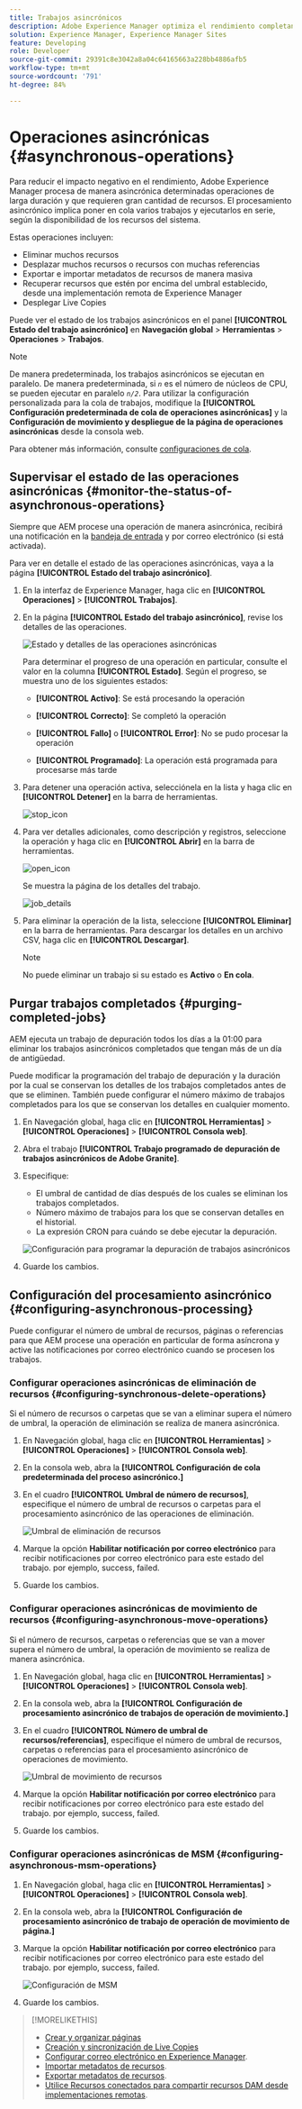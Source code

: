 ```yaml
---
title: Trabajos asincrónicos
description: Adobe Experience Manager optimiza el rendimiento completando de manera asincrónica algunas tareas que requieren muchos recursos.
solution: Experience Manager, Experience Manager Sites
feature: Developing
role: Developer
source-git-commit: 29391c8e3042a8a04c64165663a228bb4886afb5
workflow-type: tm+mt
source-wordcount: '791'
ht-degree: 84%

---
```


# Operaciones asincrónicas {#asynchronous-operations}

Para reducir el impacto negativo en el rendimiento, Adobe Experience Manager procesa de manera asincrónica determinadas operaciones de larga duración y que requieren gran cantidad de recursos. El procesamiento asincrónico implica poner en cola varios trabajos y ejecutarlos en serie, según la disponibilidad de los recursos del sistema.

Estas operaciones incluyen:

* Eliminar muchos recursos
* Desplazar muchos recursos o recursos con muchas referencias
* Exportar e importar metadatos de recursos de manera masiva
* Recuperar recursos que estén por encima del umbral establecido, desde una implementación remota de Experience Manager
* Desplegar Live Copies

Puede ver el estado de los trabajos asincrónicos en el panel **[!UICONTROL Estado del trabajo asincrónico]** en **Navegación global** > **Herramientas** > **Operaciones** > **Trabajos**.

>[!NOTE]
>
>De manera predeterminada, los trabajos asincrónicos se ejecutan en paralelo. De manera predeterminada, si *`n`* es el número de núcleos de CPU, se pueden ejecutar en paralelo *`n/2`*. Para utilizar la configuración personalizada para la cola de trabajos, modifique la **[!UICONTROL Configuración predeterminada de cola de operaciones asincrónicas]** y la **Configuración de movimiento y despliegue de la página de operaciones asincrónicas** desde la consola web.
>
>Para obtener más información, consulte [configuraciones de cola](https://sling.apache.org/documentation/bundles/apache-sling-eventing-and-job-handling.html#queue-configurations).

## Supervisar el estado de las operaciones asincrónicas {#monitor-the-status-of-asynchronous-operations}

Siempre que AEM procese una operación de manera asincrónica, recibirá una notificación en la [bandeja de entrada](/help/sites-authoring/inbox.md) y por correo electrónico (si está activada).

Para ver en detalle el estado de las operaciones asincrónicas, vaya a la página **[!UICONTROL Estado del trabajo asincrónico]**.

1. En la interfaz de Experience Manager, haga clic en **[!UICONTROL Operaciones]** > **[!UICONTROL Trabajos]**.

1. En la página **[!UICONTROL Estado del trabajo asincrónico]**, revise los detalles de las operaciones.

   ![Estado y detalles de las operaciones asincrónicas](assets/async-operation-status.png)

   Para determinar el progreso de una operación en particular, consulte el valor en la columna **[!UICONTROL Estado]**. Según el progreso, se muestra uno de los siguientes estados:

   * **[!UICONTROL Activo]**: Se está procesando la operación

   * **[!UICONTROL Correcto]**: Se completó la operación

   * **[!UICONTROL Fallo]** o **[!UICONTROL Error]**: No se pudo procesar la operación

   * **[!UICONTROL Programado]**: La operación está programada para procesarse más tarde

1. Para detener una operación activa, selecciónela en la lista y haga clic en **[!UICONTROL Detener]** en la barra de herramientas.

   ![stop_icon](assets/async-stop-icon.png)

1. Para ver detalles adicionales, como descripción y registros, seleccione la operación y haga clic en **[!UICONTROL Abrir]** en la barra de herramientas.

   ![open_icon](assets/async-open-icon.png)

   Se muestra la página de los detalles del trabajo.

   ![job_details](assets/async-job-details.png)

1. Para eliminar la operación de la lista, seleccione **[!UICONTROL Eliminar]** en la barra de herramientas. Para descargar los detalles en un archivo CSV, haga clic en **[!UICONTROL Descargar]**.

   >[!NOTE]
   >
   >No puede eliminar un trabajo si su estado es **Activo** o **En cola**.

## Purgar trabajos completados {#purging-completed-jobs}

AEM ejecuta un trabajo de depuración todos los días a la 01:00 para eliminar los trabajos asincrónicos completados que tengan más de un día de antigüedad.

Puede modificar la programación del trabajo de depuración y la duración por la cual se conservan los detalles de los trabajos completados antes de que se eliminen. También puede configurar el número máximo de trabajos completados para los que se conservan los detalles en cualquier momento.

1. En Navegación global, haga clic en **[!UICONTROL Herramientas]** > **[!UICONTROL Operaciones]** > **[!UICONTROL Consola web]**.
1. Abra el trabajo **[!UICONTROL Trabajo programado de depuración de trabajos asincrónicos de Adobe Granite]**.
1. Especifique:
   * El umbral de cantidad de días después de los cuales se eliminan los trabajos completados.
   * Número máximo de trabajos para los que se conservan detalles en el historial.
   * La expresión CRON para cuándo se debe ejecutar la depuración.

   ![Configuración para programar la depuración de trabajos asincrónicos](assets/async-purge-job.png)

1. Guarde los cambios.

## Configuración del procesamiento asincrónico {#configuring-asynchronous-processing}

Puede configurar el número de umbral de recursos, páginas o referencias para que AEM procese una operación en particular de forma asíncrona y active las notificaciones por correo electrónico cuando se procesen los trabajos.

### Configurar operaciones asincrónicas de eliminación de recursos {#configuring-synchronous-delete-operations}

Si el número de recursos o carpetas que se van a eliminar supera el número de umbral, la operación de eliminación se realiza de manera asincrónica.

1. En Navegación global, haga clic en **[!UICONTROL Herramientas]** > **[!UICONTROL Operaciones]** > **[!UICONTROL Consola web]**.
1. En la consola web, abra la  **[!UICONTROL Configuración de cola predeterminada del proceso asincrónico.]**
1. En el cuadro **[!UICONTROL Umbral de número de recursos]**, especifique el número de umbral de recursos o carpetas para el procesamiento asincrónico de las operaciones de eliminación.

   ![Umbral de eliminación de recursos](assets/async-delete-threshold.png)

1. Marque la opción **Habilitar notificación por correo electrónico** para recibir notificaciones por correo electrónico para este estado del trabajo. por ejemplo, success, failed.
1. Guarde los cambios.

### Configurar operaciones asincrónicas de movimiento de recursos {#configuring-asynchronous-move-operations}

Si el número de recursos, carpetas o referencias que se van a mover supera el número de umbral, la operación de movimiento se realiza de manera asincrónica.

1. En Navegación global, haga clic en **[!UICONTROL Herramientas]** > **[!UICONTROL Operaciones]** > **[!UICONTROL Consola web]**.
1. En la consola web, abra la **[!UICONTROL Configuración de procesamiento asincrónico de trabajos de operación de movimiento.]**
1. En el cuadro **[!UICONTROL Número de umbral de recursos/referencias]**, especifique el número de umbral de recursos, carpetas o referencias para el procesamiento asincrónico de operaciones de movimiento.

   ![Umbral de movimiento de recursos](assets/async-move-threshold.png)

1. Marque la opción **Habilitar notificación por correo electrónico** para recibir notificaciones por correo electrónico para este estado del trabajo. por ejemplo, success, failed.
1. Guarde los cambios.

### Configurar operaciones asincrónicas de MSM {#configuring-asynchronous-msm-operations}

1. En Navegación global, haga clic en **[!UICONTROL Herramientas]** > **[!UICONTROL Operaciones]** > **[!UICONTROL Consola web]**.
1. En la consola web, abra la **[!UICONTROL Configuración de procesamiento asincrónico de trabajo de operación de movimiento de página.]**
1. Marque la opción **Habilitar notificación por correo electrónico** para recibir notificaciones por correo electrónico para este estado del trabajo. por ejemplo, success, failed.

   ![Configuración de MSM](assets/async-msm.png)

1. Guarde los cambios.

>[!MORELIKETHIS]
>
>* [Crear y organizar páginas](/help/sites-authoring/managing-pages.md)
>* [Creación y sincronización de Live Copies](/help/sites-administering/msm-livecopy.md)
>* [Configurar correo electrónico en Experience Manager](/help/sites-administering/notification.md).
>* [Importar metadatos de recursos](/help/assets/metadata.md#import-metadata).
>* [Exportar metadatos de recursos](/help/assets/metadata.md#export-metadata).
>* [Utilice Recursos conectados para compartir recursos DAM desde implementaciones remotas](/help/assets/use-assets-across-connected-assets-instances.md).
